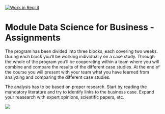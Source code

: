 [![Work in Repl.it](https://classroom.github.com/assets/work-in-replit-14baed9a392b3a25080506f3b7b6d57f295ec2978f6f33ec97e36a161684cbe9.svg)](https://classroom.github.com/online_ide?assignment_repo_id=4091008&assignment_repo_type=AssignmentRepo)
# Module Data Science for Business - Assignments

The program has been divided into three blocks, each covering two weeks. During each block you’ll be working individually on a case study. Through the whole of the program you’ll be cooperating within a team where you will combine and compare the results of the different case studies. At the end of the course you will present with your team what you have learned from analyzing and comparing the different case studies.

The analysis has to be based on proper research. Start by reading the mandatory literature and try to identify links to the business case. Expand your reasearch with expert opinions, scientific papers, etc.

![](http://www.boxedcartoon.com/wp-content/uploads/2014/09/artflow_201409041016.jpg)